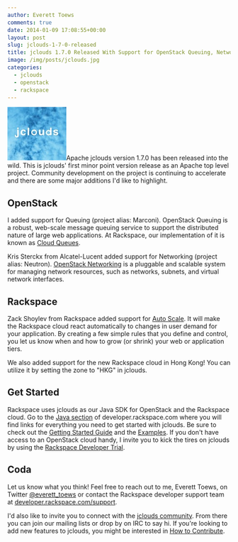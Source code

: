 ```yaml
---
author: Everett Toews
comments: true
date: 2014-01-09 17:08:55+00:00
layout: post
slug: jclouds-1-7-0-released
title: jclouds 1.7.0 Released With Support for OpenStack Queuing, Networks, and Rackspace Auto Scale
image: /img/posts/jclouds.jpg
categories:
  - jclouds
  - openstack
  - rackspace
---
```


<img class="img-right" src="/img/posts/jclouds.jpg"/>Apache jclouds version 1.7.0 has been released into the wild. This is jclouds' first minor point version release as an Apache top level project. Community development on the project is continuing to accelerate and there are some major additions I'd like to highlight.

<!--more-->

## OpenStack

I added support for Queuing (project alias: Marconi). OpenStack Queuing is a robust, web-scale message queuing service to support the distributed nature of large web applications. At Rackspace, our implementation of it is known as [Cloud Queues](http://www.rackspace.com/cloud/queues/).

Kris Sterckx from Alcatel-Lucent added support for Networking (project alias: Neutron). [OpenStack Networking](http://www.openstack.org/software/openstack-networking/) is a pluggable and scalable system for managing network resources, such as networks, subnets, and virtual network interfaces.

## Rackspace

Zack Shoylev from Rackspace added support for [Auto Scale](http://www.rackspace.com/cloud/auto-scale/). It will make the Rackspace cloud react automatically to changes in user demand for your application. By creating a few simple rules that you define and control, you let us know when and how to grow (or shrink) your web or application tiers.

We also added support for the new Rackspace cloud in Hong Kong! You can utilize it by setting the zone to "HKG" in jclouds.

## Get Started

Rackspace uses jclouds as our Java SDK for OpenStack and the Rackspace cloud. Go to the [Java section](http://developer.rackspace.com/#java) of developer.rackspace.com where you will find links for everything you need to get started with jclouds. Be sure to check out the [Getting Started Guide](http://jclouds.apache.org/documentation/quickstart/rackspace/) and the [Examples](https://github.com/jclouds/jclouds-examples/tree/master/rackspace). If you don't have access to an OpenStack cloud handy, I invite you to kick the tires on jclouds by using the [Rackspace Developer Trial](http://developer.rackspace.com/devtrial/).

## Coda

Let us know what you think! Feel free to reach out to me, Everett Toews, on Twitter [@everett_toews](http://twitter.com/everett_toews) or contact the Rackspace developer support team at [developer.rackspace.com/support](https://developer.rackspace.com/support/).

I'd also like to invite you to connect with the [jclouds community](http://jclouds.apache.org/documentation/community/). From there you can join our mailing lists or drop by on IRC to say hi. If you're looking to add new features to jclouds, you might be interested in [How to Contribute](https://wiki.apache.org/jclouds/How%20to%20Contribute).
